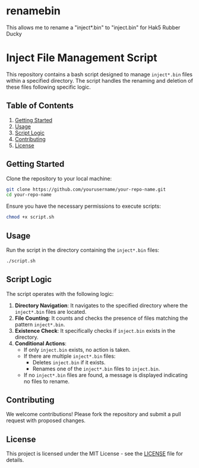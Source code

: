 # renamebin
This allows me to rename a "inject*.bin" to "inject.bin" for Hak5 Rubber Ducky

# Inject File Management Script

This repository contains a bash script designed to manage `inject*.bin` files within a specified directory. The script handles the renaming and deletion of these files following specific logic.

## Table of Contents

1. [Getting Started](#getting-started)
2. [Usage](#usage)
3. [Script Logic](#script-logic)
4. [Contributing](#contributing)
5. [License](#license)

## Getting Started

Clone the repository to your local machine:

```bash
git clone https://github.com/yourusername/your-repo-name.git
cd your-repo-name
```

Ensure you have the necessary permissions to execute scripts:

```bash
chmod +x script.sh
```

## Usage

Run the script in the directory containing the `inject*.bin` files:

```bash
./script.sh
```

## Script Logic

The script operates with the following logic:

1. **Directory Navigation**: It navigates to the specified directory where the `inject*.bin` files are located.
2. **File Counting**: It counts and checks the presence of files matching the pattern `inject*.bin`.
3. **Existence Check**: It specifically checks if `inject.bin` exists in the directory.
4. **Conditional Actions**:
   - If only `inject.bin` exists, no action is taken.
   - If there are multiple `inject*.bin` files:
     - Deletes `inject.bin` if it exists.
     - Renames one of the `inject*.bin` files to `inject.bin`.
   - If no `inject*.bin` files are found, a message is displayed indicating no files to rename.

## Contributing

We welcome contributions! Please fork the repository and submit a pull request with proposed changes.

## License

This project is licensed under the MIT License - see the [LICENSE](LICENSE) file for details.
